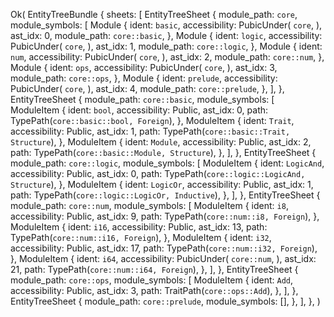 Ok(
    EntityTreeBundle {
        sheets: [
            EntityTreeSheet {
                module_path: `core`,
                module_symbols: [
                    Module {
                        ident: `basic`,
                        accessibility: PubicUnder(
                            `core`,
                        ),
                        ast_idx: 0,
                        module_path: `core::basic`,
                    },
                    Module {
                        ident: `logic`,
                        accessibility: PubicUnder(
                            `core`,
                        ),
                        ast_idx: 1,
                        module_path: `core::logic`,
                    },
                    Module {
                        ident: `num`,
                        accessibility: PubicUnder(
                            `core`,
                        ),
                        ast_idx: 2,
                        module_path: `core::num`,
                    },
                    Module {
                        ident: `ops`,
                        accessibility: PubicUnder(
                            `core`,
                        ),
                        ast_idx: 3,
                        module_path: `core::ops`,
                    },
                    Module {
                        ident: `prelude`,
                        accessibility: PubicUnder(
                            `core`,
                        ),
                        ast_idx: 4,
                        module_path: `core::prelude`,
                    },
                ],
            },
            EntityTreeSheet {
                module_path: `core::basic`,
                module_symbols: [
                    ModuleItem {
                        ident: `bool`,
                        accessibility: Public,
                        ast_idx: 0,
                        path: TypePath(`core::basic::bool, Foreign`),
                    },
                    ModuleItem {
                        ident: `Trait`,
                        accessibility: Public,
                        ast_idx: 1,
                        path: TypePath(`core::basic::Trait, Structure`),
                    },
                    ModuleItem {
                        ident: `Module`,
                        accessibility: Public,
                        ast_idx: 2,
                        path: TypePath(`core::basic::Module, Structure`),
                    },
                ],
            },
            EntityTreeSheet {
                module_path: `core::logic`,
                module_symbols: [
                    ModuleItem {
                        ident: `LogicAnd`,
                        accessibility: Public,
                        ast_idx: 0,
                        path: TypePath(`core::logic::LogicAnd, Structure`),
                    },
                    ModuleItem {
                        ident: `LogicOr`,
                        accessibility: Public,
                        ast_idx: 1,
                        path: TypePath(`core::logic::LogicOr, Inductive`),
                    },
                ],
            },
            EntityTreeSheet {
                module_path: `core::num`,
                module_symbols: [
                    ModuleItem {
                        ident: `i8`,
                        accessibility: Public,
                        ast_idx: 9,
                        path: TypePath(`core::num::i8, Foreign`),
                    },
                    ModuleItem {
                        ident: `i16`,
                        accessibility: Public,
                        ast_idx: 13,
                        path: TypePath(`core::num::i16, Foreign`),
                    },
                    ModuleItem {
                        ident: `i32`,
                        accessibility: Public,
                        ast_idx: 17,
                        path: TypePath(`core::num::i32, Foreign`),
                    },
                    ModuleItem {
                        ident: `i64`,
                        accessibility: PubicUnder(
                            `core::num`,
                        ),
                        ast_idx: 21,
                        path: TypePath(`core::num::i64, Foreign`),
                    },
                ],
            },
            EntityTreeSheet {
                module_path: `core::ops`,
                module_symbols: [
                    ModuleItem {
                        ident: `Add`,
                        accessibility: Public,
                        ast_idx: 3,
                        path: TraitPath(`core::ops::Add`),
                    },
                ],
            },
            EntityTreeSheet {
                module_path: `core::prelude`,
                module_symbols: [],
            },
        ],
    },
)